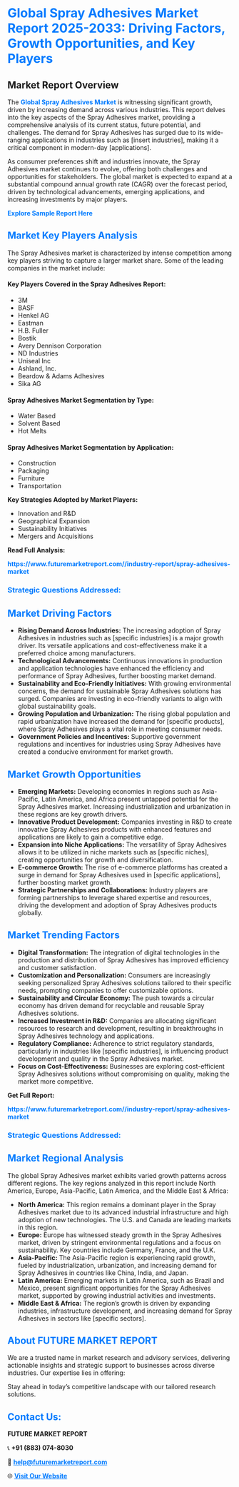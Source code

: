 <h1 style="color: #007BFF;">Global Spray Adhesives Market Report 2025-2033: Driving Factors, Growth Opportunities, and Key Players</h1>

<section id="overview">
<h2>Market Report Overview</h2>
<p>The <a href="https://www.futuremarketreport.com//industry-report/spray-adhesives-market" style="color: #007BFF; text-decoration: none;"><strong>Global Spray Adhesives Market</strong></a> is witnessing significant growth, driven by increasing demand across various industries. This report delves into the key aspects of the Spray Adhesives market, providing a comprehensive analysis of its current status, future potential, and challenges. The demand for Spray Adhesives has surged due to its wide-ranging applications in industries such as [insert industries], making it a critical component in modern-day [applications].</p>
<p>As consumer preferences shift and industries innovate, the Spray Adhesives market continues to evolve, offering both challenges and opportunities for stakeholders. The global market is expected to expand at a substantial compound annual growth rate (CAGR) over the forecast period, driven by technological advancements, emerging applications, and increasing investments by major players.</p>
</section>

<section id="overview">
<p><a href="https://www.futuremarketreport.com//request-sample/reportId=91308" style="color: #007BFF; text-decoration: none;"><strong>Explore Sample Report Here</strong></a></p>
</section>

<section id="key-players">
<h2 style="color: #007BFF;">Market Key Players Analysis</h2>
<p>The Spray Adhesives market is characterized by intense competition among key players striving to capture a larger market share. Some of the leading companies in the market include:</p>
<h4>Key Players Covered in the Spray Adhesives Report:</h4>
<ul><li>3M</li><li>BASF</li><li>Henkel AG</li><li>Eastman</li><li>H.B. Fuller</li><li>Bostik</li><li>Avery Dennison Corporation</li><li>ND Industries</li><li>Uniseal Inc</li><li>Ashland, Inc.</li><li>Beardow &amp; Adams Adhesives</li><li>Sika AG</li></ul>
<h4>Spray Adhesives Market Segmentation by Type:</h4>
<ul><li>Water Based</li><li>Solvent Based</li><li>Hot Melts</li></ul>

<h4>Spray Adhesives Market Segmentation by Application:</h4>
<ul><li>Construction</li><li>Packaging</li><li>Furniture</li><li>Transportation</li></ul>
<p><strong>Key Strategies Adopted by Market Players:</strong></p>
<ul>
<li>Innovation and R&D</li>
<li>Geographical Expansion</li>
<li>Sustainability Initiatives</li>
<li>Mergers and Acquisitions</li>
</ul>
</section>

<section>
<p><strong>Read Full Analysis: </strong></p><a href="https://www.futuremarketreport.com//industry-report/spray-adhesives-market" style="color: #007BFF; text-decoration: none;"><strong>https://www.futuremarketreport.com//industry-report/spray-adhesives-market</strong></a>
<h3 style="color: #007BFF;">Strategic Questions Addressed:</h3>
</section>

<section id="driving-factors">
<h2 style="color: #007BFF;">Market Driving Factors</h2>
<ul>
<li><strong>Rising Demand Across Industries:</strong> The increasing adoption of Spray Adhesives in industries such as [specific industries] is a major growth driver. Its versatile applications and cost-effectiveness make it a preferred choice among manufacturers.</li>
<li><strong>Technological Advancements:</strong> Continuous innovations in production and application technologies have enhanced the efficiency and performance of Spray Adhesives, further boosting market demand.</li>
<li><strong>Sustainability and Eco-Friendly Initiatives:</strong> With growing environmental concerns, the demand for sustainable Spray Adhesives solutions has surged. Companies are investing in eco-friendly variants to align with global sustainability goals.</li>
<li><strong>Growing Population and Urbanization:</strong> The rising global population and rapid urbanization have increased the demand for [specific products], where Spray Adhesives plays a vital role in meeting consumer needs.</li>
<li><strong>Government Policies and Incentives:</strong> Supportive government regulations and incentives for industries using Spray Adhesives have created a conducive environment for market growth.</li>
</ul>
</section>

<section id="growth-opportunities">
<h2 style="color: #007BFF;">Market Growth Opportunities</h2>
<ul>
<li><strong>Emerging Markets:</strong> Developing economies in regions such as Asia-Pacific, Latin America, and Africa present untapped potential for the Spray Adhesives market. Increasing industrialization and urbanization in these regions are key growth drivers.</li>
<li><strong>Innovative Product Development:</strong> Companies investing in R&D to create innovative Spray Adhesives products with enhanced features and applications are likely to gain a competitive edge.</li>
<li><strong>Expansion into Niche Applications:</strong> The versatility of Spray Adhesives allows it to be utilized in niche markets such as [specific niches], creating opportunities for growth and diversification.</li>
<li><strong>E-commerce Growth:</strong> The rise of e-commerce platforms has created a surge in demand for Spray Adhesives used in [specific applications], further boosting market growth.</li>
<li><strong>Strategic Partnerships and Collaborations:</strong> Industry players are forming partnerships to leverage shared expertise and resources, driving the development and adoption of Spray Adhesives products globally.</li>
</ul>
</section>

<section id="trending-factors">
<h2 style="color: #007BFF;">Market Trending Factors</h2>
<ul>
<li><strong>Digital Transformation:</strong> The integration of digital technologies in the production and distribution of Spray Adhesives has improved efficiency and customer satisfaction.</li>
<li><strong>Customization and Personalization:</strong> Consumers are increasingly seeking personalized Spray Adhesives solutions tailored to their specific needs, prompting companies to offer customizable options.</li>
<li><strong>Sustainability and Circular Economy:</strong> The push towards a circular economy has driven demand for recyclable and reusable Spray Adhesives solutions.</li>
<li><strong>Increased Investment in R&D:</strong> Companies are allocating significant resources to research and development, resulting in breakthroughs in Spray Adhesives technology and applications.</li>
<li><strong>Regulatory Compliance:</strong> Adherence to strict regulatory standards, particularly in industries like [specific industries], is influencing product development and quality in the Spray Adhesives market.</li>
<li><strong>Focus on Cost-Effectiveness:</strong> Businesses are exploring cost-efficient Spray Adhesives solutions without compromising on quality, making the market more competitive.</li>
</ul>
</section>

<section>
<p><strong>Get Full Report: </strong></p><a href="https://www.futuremarketreport.com//industry-report/spray-adhesives-market" style="color: #007BFF; text-decoration: none;"><strong>https://www.futuremarketreport.com//industry-report/spray-adhesives-market</strong></a>
<h3 style="color: #007BFF;">Strategic Questions Addressed:</h3>
</section>


<section id="regional-analysis">
<h2 style="color: #007BFF;">Market Regional Analysis</h2>
<p>The global Spray Adhesives market exhibits varied growth patterns across different regions. The key regions analyzed in this report include North America, Europe, Asia-Pacific, Latin America, and the Middle East & Africa:</p>
<ul>
<li><strong>North America:</strong> This region remains a dominant player in the Spray Adhesives market due to its advanced industrial infrastructure and high adoption of new technologies. The U.S. and Canada are leading markets in this region.</li>
<li><strong>Europe:</strong> Europe has witnessed steady growth in the Spray Adhesives market, driven by stringent environmental regulations and a focus on sustainability. Key countries include Germany, France, and the U.K.</li>
<li><strong>Asia-Pacific:</strong> The Asia-Pacific region is experiencing rapid growth, fueled by industrialization, urbanization, and increasing demand for Spray Adhesives in countries like China, India, and Japan.</li>
<li><strong>Latin America:</strong> Emerging markets in Latin America, such as Brazil and Mexico, present significant opportunities for the Spray Adhesives market, supported by growing industrial activities and investments.</li>
<li><strong>Middle East & Africa:</strong> The region’s growth is driven by expanding industries, infrastructure development, and increasing demand for Spray Adhesives in sectors like [specific sectors].</li>
</ul>
</section>

<footer>
<h2 style="color: #007BFF;">About FUTURE MARKET REPORT</h2>
<p>We are a trusted name in market research and advisory services, delivering actionable insights and strategic support to businesses across diverse industries. Our expertise lies in offering:</p>

<p>Stay ahead in today’s competitive landscape with our tailored research solutions.</p>

<h2 style="color: #007BFF;">Contact Us:</h2>
<p><strong>FUTURE MARKET REPORT</strong></p>
<p>📞 <strong>+91 (883) 074-8030</strong></p>
<p>📧 <strong><a href="mailto:help@futuremarketreport.com" style="color: #007BFF;">help@futuremarketreport.com</a></strong></p>
<p>🌐 <strong><a href="https://www.futuremarketreport.com/" style="color: #007BFF;">Visit Our Website</a></strong></p>
</footer>